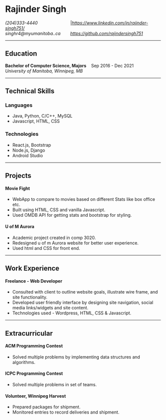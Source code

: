 # Rajinder Singh

*(204)333-4440*  &nbsp;&nbsp;&nbsp;&nbsp;&nbsp;&nbsp;&nbsp;&nbsp;&nbsp;&nbsp;&nbsp;&nbsp;&nbsp;&nbsp;&nbsp;&nbsp;&nbsp;&nbsp;&nbsp;&nbsp;&nbsp;&nbsp;&nbsp;&nbsp;&nbsp;&nbsp;|*https://www.linkedin.com/in/rajinder-singh751/*  
*singhr4@myumanitoba..ca* &nbsp;&nbsp;&nbsp;&nbsp;&nbsp;&nbsp; *https://github.com/rajindersingh751*

---

## Education
 **Bachelor of Computer Science, Majors**&nbsp;&nbsp;&nbsp;&nbsp;Sep 2016 - Dec 2021  
 *University of Manitoba, Winnipeg, MB*  
 
---

## Technical Skills
### Languages  
* Java, Python,  C/C++, MySQL
* Javascript, HTML, CSS


### Technologies
* React.js, Bootstrap
* Node.js, Django
* Android Studio

---

## Projects
#### Movie Fight  
* WebApp to compare to movies based on different Stats like box office etc.
* Built using HTML, CSS and vanilla Javascript.
* Used OMDB API for getting stats and bootstrap for styling.

#### U of M Aurora
* Academic project created in comp 3020.
* Redesigned u of m Aurora website for better user experience.
* Used html and CSS for front end.


---

## Work Experience
#### Freelance - Web Developer   
* Consulted with client to outline website goals, illustrate wire frame, and site functionality.
* Developed user friendly interface by designing site navigation, social media links/widgets and site content.
* Technologies used - Wordpress, HTML, CSS & Javascript.

---

## Extracurricular
#### ACM Programming Contest
* Solved multiple problems by implementing data structures and algorithms.

#### ICPC Programming Contest
* Solved multiple problems in set of teams.

#### Volunteer, Winnipeg Harvest
* Prepared packages for shipment.
* Monitored entries to record deliveries and shipment.

